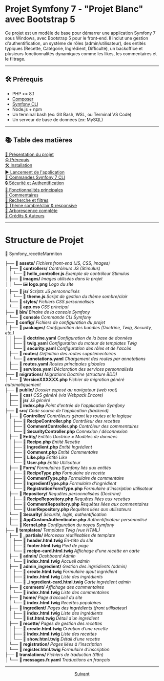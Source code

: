 # Projet Symfony 7 - "Projet Blanc" avec Bootstrap 5

Ce projet est un modèle de base pour démarrer une application Symfony 7 sous Windows, avec Bootstrap 5 pour le front-end. Il inclut une gestion d'authentification, un système de rôles (admin/utilisateur), des entités typiques (Recette, Catégorie, Ingrédient, Difficulté), un backoffice et plusieurs fonctionnalités dynamiques comme les likes, les commentaires et le filtrage.


---

## 🛠 Prérequis

- PHP >= 8.1
- [Composer](https://getcomposer.org/)
- [Symfony CLI](https://symfony.com/download)
- Node.js + npm
- Un terminal bash (ex: Git Bash, WSL, ou Terminal VS Code)
- Un serveur de base de données (ex: MySQL)

---

## 📚 Table des matières

[🚀 Présentation du projet](#-présentation-du-projet)  
[⚙️ Prérequis](#️-prérequis)  
[🛠️ Installation](#️-installation)  
[▶️ Lancement de l'application](#️-lancement-de-lapplication)  
[🔧 Commandes Symfony 7 CLI](#-commandes-symfony-7-cli)  
[🔒 Sécurité et Authentification](#-sécurité-et-authentification)  
[🧩 Fonctionnalités principales](#-fonctionnalités-principales)  
[💬 Commentaires](#-commentaires)  
[🔎 Recherche et filtres](#-recherche-et-filtres)  
[🎨 Thème sombre/clair & responsive](#-thème-sombreclair--responsive)  
[📂 Arborescence complète](#-arborescence-complète)  
[📝 Crédits & Auteurs](#-crédits--auteurs)

---

# Structure de Projet 

📁 Symfony_recetteMarmiton
  
├── 📂 **assets/**                                                         _Fichiers front-end (JS, CSS, images)_  
│   ├── 📂 **controllers/**                                                _Contrôleurs JS (Stimulus)_  
│   │   └── 📜 **hello_controller.js**                                     _Exemple de contrôleur Stimulus_  
│   ├── 📂 **images/**                                                     _Images utilisées dans le projet_  
│   │   └── 🖼️ **logo.png**                                                _Logo du site_  
│   ├── 📂 **js/**                                                         _Scripts JS personnalisés_  
│   │   └── 📜 **theme.js**                                                _Script de gestion du thème sombre/clair_  
│   └── 📂 **styles/**                                                     _Fichiers CSS personnalisés_  
│       └── 🎨 **app.css**                                                 _CSS principal_  
├── 📂 **bin/**                                                            _Binaire de la console Symfony_  
│   └── 📜 **console**                                                     _Commande CLI Symfony_  
├── 📂 **config/**                                                         _Fichiers de configuration du projet_  
│   ├── 📂 **packages/**                                                   _Configuration des bundles (Doctrine, Twig, Security, etc.)_  
│   │   ├── 📜 **doctrine.yaml**                                           _Configuration de la base de données_  
│   │   ├── 📜 **twig.yaml**                                               _Configuration du moteur de templates Twig_  
│   │   └── 📜 **security.yaml**                                           _Configuration des rôles et de l'accès_  
│   ├── 📂 **routes/**                                                     _Définition des routes supplémentaires_  
│   │   └── 📜 **annotations.yaml**                                        _Chargement des routes par annotations_  
│   ├── 📜 **routes.yaml**                                                 _Routes principales globales_  
│   └── 📜 **services.yaml**                                               _Déclaration des services personnalisés_  
├── 📂 **migrations/**                                                     _Migrations Doctrine (structure BDD)_  
│   └── 📜 **VersionXXXXXX.php**                                           _Fichier de migration généré automatiquement_  
├── 📂 **public/**                                                         _Dossier exposé au navigateur (web root)_  
│   ├── 📂 **css/**                                                        _CSS généré (via Webpack Encore)_  
│   ├── 📂 **js/**                                                         _JS généré_  
│   └── 📜 **index.php**                                                   _Point d'entrée de l'application Symfony_  
├── 📂 **src/**                                                            _Code source de l'application (backend)_  
│   ├── 📂 **Controller/**                                                 _Contrôleurs gérant les routes et la logique_  
│   │   ├── 📜 **RecipeController.php**                                    _Contrôleur des recettes_  
│   │   ├── 📜 **CommentController.php**                                   _Contrôleur des commentaires_  
│   │   └── 📜 **SecurityController.php**                                  _Connexion / déconnexion_  
│   ├── 📂 **Entity/**                                                     _Entités Doctrine = Modèles de données_  
│   │   ├── 📜 **Recipe.php**                                              _Entité Recette_  
│   │   ├── 📜 **Ingredient.php**                                          _Entité Ingrédient_  
│   │   ├── 📜 **Comment.php**                                             _Entité Commentaire_  
│   │   ├── 📜 **Like.php**                                                _Entité Like_  
│   │   └── 📜 **User.php**                                                _Entité Utilisateur_  
│   ├── 📂 **Form/**                                                       _Formulaires Symfony liés aux entités_  
│   │   ├── 📜 **RecipeType.php**                                          _Formulaire de recette_  
│   │   ├── 📜 **CommentType.php**                                         _Formulaire de commentaire_  
│   │   ├── 📜 **IngredientType.php**                                      _Formulaire d'ingrédient_  
│   │   └── 📜 **RegistrationFormType.php**                                _Formulaire d’inscription utilisateur_  
│   ├── 📂 **Repository/**                                                 _Requêtes personnalisées (Doctrine)_  
│   │   ├── 📜 **RecipeRepository.php**                                    _Requêtes liées aux recettes_  
│   │   ├── 📜 **CommentRepository.php**                                   _Requêtes liées aux commentaires_  
│   │   └── 📜 **UserRepository.php**                                      _Requêtes liées aux utilisateurs_  
│   └── 📂 **Security/**                                                   _Sécurité, login, authentification_  
│       ├── 📜 **AppCustomAuthenticator.php**                              _Authentificateur personnalisé_  
│       └── 📜 **Kernel.php**                                              _Configuration du noyau Symfony_  
├── 📂 **templates/**                                                      _Templates Twig (vue HTML)_  
│   ├── 📂 **_partials/**                                                  _Morceaux réutilisables de template_  
│   │   ├── 📜 **header.html.twig**                                        _En-tête du site_  
│   │   ├── 📜 **footer.html.twig**                                        _Pied de page_  
│   │   └── 📜 **recipe-card.html.twig**                                   _Affichage d'une recette en carte_  
│   ├── 📂 **admin/**                                                      _Dashboard Admin_  
│   │   └── 📜 **index.html.twig**                                         _Accueil admin_  
│   ├── 📂 **admin_ingredient/**                                           _Gestion des ingrédients (admin)_  
│   │   ├── 📜 **create.html.twig**                                        _Formulaire ajout ingrédient_  
│   │   ├── 📜 **index.html.twig**                                         _Liste des ingrédients_  
│   │   └── 📜 **_ingredient-card.html.twig**                              _Carte ingrédient admin_  
│   ├── 📂 **comment/**                                                    _Affichage des commentaires_  
│   │   └── 📜 **index.html.twig**                                         _Liste des commentaires_  
│   ├── 📂 **home/**                                                       _Page d’accueil du site_  
│   │   └── 📜 **index.html.twig**                                         _Recettes populaires_  
│   ├── 📂 **ingredient/**                                                 _Pages des ingrédients (front utilisateur)_  
│   │   ├── 📜 **index.html.twig**                                         _Liste des ingrédients_  
│   │   └── 📜 **list.html.twig**                                          _Détail d’un ingrédient_  
│   ├── 📂 **recette/**                                                    _Pages de gestion des recettes_  
│   │   ├── 📜 **create.html.twig**                                        _Création d’une recette_  
│   │   ├── 📜 **index.html.twig**                                         _Liste des recettes_  
│   │   └── 📜 **show.html.twig**                                          _Détail d’une recette_  
│   └── 📂 **registration/**                                               _Pages liées à l’inscription_  
│       └── 📜 **register.html.twig**                                      _Formulaire d’inscription_  
├── 📂 **translations/**                                                   _Fichiers de traduction (i18n)_  
│   └── 📜 **messages.fr.yaml**                                            _Traductions en français_  


---

<p align="center">
  <a href="Procedures A à Z/installation.md">Suivant</a>
</p>